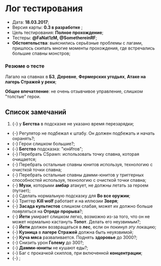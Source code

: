 # Лог тестирования

* Дата: **18.03.2017**;
* Версия карты: **0.3 в разработке** ;
* Цель тестирования: **Полное прохождение**;
* Тестеры: **@FaNat1zM, @SomethereinRF**;
* **Обстоятельства**: выяснились серьёзные проблемы с лагами, пришлось скипать многие моменты прохождения, где встречались большие спавны монстров;

### Резюме о тесте

Лагало на спавнах в **БЗ**, **Деревне**, **Фермерских угодьях**, **Атаке на лагерь Стражей у реки**;

**Общее впечатление**: не очень отзывчивое управление, слишком "толстые" герои.

## Список замечаний

1. {-} у **Бегства** в подсказке не указано время перезарядки;
* {-} Регулятор не подбежал к штабу. Он должен подбежать и начать охранять?;
* {-} Герои слишком большие?;
* {-} **Бегство** подсказка: "юнИтов";
* {-} Перебрать CSpawn: использовать точку спавна, которая очищается;
* {-} Перебрать остальные спавны юнитов используя, технологию с очисткой точки спавна;
* {-} Перебрать остальные спавны дамми-юнитов у триггерных способностей используя, технологию с очисткой точки спавна;
* {-} **Мухи**, которыми **амбар** атакует, не должны летать за героем (путает);
* {-} Сделать нормальную подсказку для **Во все оружии**;
* {-} Триггер **Kill wolf** работает и на иллюзии **Зверя**;
* {-} **Засада культистов** слишком слабая, может их должно больше появляться на **Отряде прорыва**?;
* {-} **Йети** умирает слишком легко, возможно из-за того, что он не может нормально кастануть **Топот**. Делать его неузвимым?;
* {-} **Йети** должен возвращаться в **лес**, если он покинул *эту* локацию;
* {-} **Кузница** в **лагере Стражей** должна быть неуязвимой;
* {-} **Куча мяса** разваливается. Поднять **здоровье** до 3000?;
* {-} Снизить урон **Голему** до 300?;
* {-} **Дамми-юниты** не кушают еды?;
* {-} Баг с прокачкой скиллов, при включенной **концентрации**;
* {-} ;